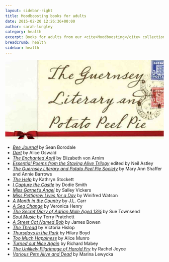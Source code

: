 ```yaml
---
layout: sidebar-right
title: Moodboosting books for adults
date: 2015-02-20 12:26:36+00:00
author: sarah-lungley
category: health
excerpt: Books for adults from our <cite>Moodboosting</cite> collection.
breadcrumb: health
sidebar: health
---
```

![The Guernsey Literary and Potato Peel Pie Society by Mary Ann Shaffer and Annie Barrows](/images/featured/featured-the-guernsey-literary-and-potato-peel-pie.jpg)

* [<cite>Bee Journal</cite>](https://suffolk.spydus.co.uk/cgi-bin/spydus.exe/ENQ/OPAC/BIBENQ?BRN=232376) by Sean Borodale
* [<cite>Dart</cite>](https://suffolk.spydus.co.uk/cgi-bin/spydus.exe/ENQ/OPAC/BIBENQ?BRN=159072) by Alice Oswald
* [<cite>The Enchanted April</cite>](https://suffolk.spydus.co.uk/cgi-bin/spydus.exe/ENQ/OPAC/BIBENQ?BRN=53861) by Elizabeth von Arnim
* [<cite>Essential Poems from the Staying Alive Trilogy</cite>](https://suffolk.spydus.co.uk/cgi-bin/spydus.exe/ENQ/OPAC/BIBENQ?BRN=658066) edited by Neil Astley
* [<cite>The Guernsey Literary and Potato Peel Pie Society</cite>](https://suffolk.spydus.co.uk/cgi-bin/spydus.exe/ENQ/OPAC/BIBENQ?BRN=2381197) by Mary Ann Shaffer and Annie Barrows
* [<cite>The Help</cite>](https://suffolk.spydus.co.uk/cgi-bin/spydus.exe/ENQ/OPAC/BIBENQ?BRN=46973) by Kathryn Stockett
* [<cite>I Capture the Castle</cite>](https://suffolk.spydus.co.uk/cgi-bin/spydus.exe/ENQ/OPAC/BIBENQ?BRN=2006878) by Dodie Smith
* [<cite>Miss Garnet&#8217;s Angel</cite>](https://suffolk.spydus.co.uk/cgi-bin/spydus.exe/ENQ/OPAC/BIBENQ?BRN=40714) by Salley Vickers
* [<cite>Miss Pettigrew Lives for a Day</cite>](https://suffolk.spydus.co.uk/cgi-bin/spydus.exe/ENQ/OPAC/BIBENQ?BRN=421614) by Winifred Watson
* [<cite>A Month in the Country</cite>](https://suffolk.spydus.co.uk/cgi-bin/spydus.exe/ENQ/OPAC/BIBENQ?BRN=473828) by J.L. Carr
* [<cite>A Sea Change</cite>](https://suffolk.spydus.co.uk/cgi-bin/spydus.exe/ENQ/OPAC/BIBENQ?BRN=1306195) by Veronica Henry
* [<cite>The Secret Diary of Adrian Mole Aged 13¾</cite>](https://suffolk.spydus.co.uk/cgi-bin/spydus.exe/ENQ/OPAC/BIBENQ?BRN=49013) by Sue Townsend
* [<cite>Soul Music</cite>](https://suffolk.spydus.co.uk/cgi-bin/spydus.exe/ENQ/OPAC/BIBENQ?BRN=1307034) by Terry Pratchett
* [<cite>A Street Cat Named Bob</cite>](https://suffolk.spydus.co.uk/cgi-bin/spydus.exe/ENQ/OPAC/BIBENQ?BRN=1976423) by James Bowen
* [<cite>The Thread</cite>](https://suffolk.spydus.co.uk/cgi-bin/spydus.exe/ENQ/OPAC/BIBENQ?BRN=425335) by Victoria Hislop
* [<cite>Thursdays in the Park</cite>](https://suffolk.spydus.co.uk/cgi-bin/spydus.exe/ENQ/OPAC/BIBENQ?BRN=376056) by Hilary Boyd
* [<cite>Too Much Happiness</cite>](https://suffolk.spydus.co.uk/cgi-bin/spydus.exe/ENQ/OPAC/BIBENQ?BRN=239935) by Alice Munro
* [<cite>Turned out Nice Again</cite>](https://suffolk.spydus.co.uk/cgi-bin/spydus.exe/ENQ/OPAC/BIBENQ?BRN=1322019) by Richard Mabey
* [<cite>The Unlikely Pilgrimage of Harold Fry</cite>](https://suffolk.spydus.co.uk/cgi-bin/spydus.exe/ENQ/OPAC/BIBENQ?BRN=1289431) by Rachel Joyce
* [<cite>Various Pets Alive and Dead</cite>](https://suffolk.spydus.co.uk/cgi-bin/spydus.exe/ENQ/OPAC/BIBENQ?BRN=1302158) by Marina Lewycka
